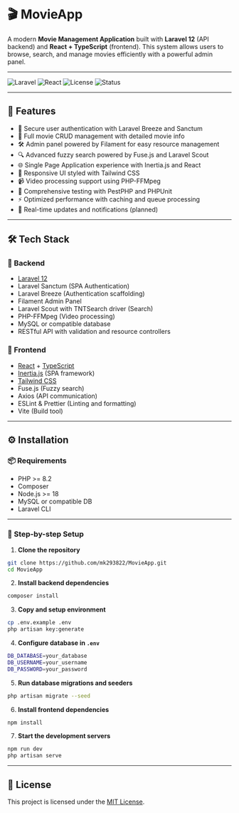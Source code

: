 # 🎬 MovieApp

A modern **Movie Management Application** built with **Laravel 12** (API backend) and **React + TypeScript** (frontend). This system allows users to browse, search, and manage movies efficiently with a powerful admin panel.

---

![Laravel](https://img.shields.io/badge/Laravel-12-red?logo=laravel)
![React](https://img.shields.io/badge/React-TypeScript-61DAFB?logo=react)
![License](https://img.shields.io/badge/License-MIT-blue)
![Status](https://img.shields.io/badge/status-active-success)

---

## 🚀 Features

- 🔐 Secure user authentication with Laravel Breeze and Sanctum  
- 🎥 Full movie CRUD management with detailed movie info  
- 🛠️ Admin panel powered by Filament for easy resource management  
- 🔍 Advanced fuzzy search powered by Fuse.js and Laravel Scout  
- 🌐 Single Page Application experience with Inertia.js and React  
- 🎨 Responsive UI styled with Tailwind CSS  
- 📹 Video processing support using PHP-FFMpeg  
- 🧪 Comprehensive testing with PestPHP and PHPUnit  
- ⚡ Optimized performance with caching and queue processing  
- 🔄 Real-time updates and notifications (planned)  

---

## 🛠️ Tech Stack

### 🔧 Backend

- [Laravel 12](https://laravel.com/docs/12.x)  
- Laravel Sanctum (SPA Authentication)  
- Laravel Breeze (Authentication scaffolding)  
- Filament Admin Panel  
- Laravel Scout with TNTSearch driver (Search)  
- PHP-FFMpeg (Video processing)  
- MySQL or compatible database  
- RESTful API with validation and resource controllers  

### 🎨 Frontend

- [React](https://react.dev/) + [TypeScript](https://www.typescriptlang.org/)  
- [Inertia.js](https://inertiajs.com/) (SPA framework)  
- [Tailwind CSS](https://tailwindcss.com/)  
- Fuse.js (Fuzzy search)  
- Axios (API communication)  
- ESLint & Prettier (Linting and formatting)  
- Vite (Build tool)  

---

## ⚙️ Installation

### 📦 Requirements

- PHP >= 8.2  
- Composer  
- Node.js >= 18  
- MySQL or compatible DB  
- Laravel CLI  

---

### 🔧 Step-by-step Setup

1. **Clone the repository**

```bash
git clone https://github.com/mk293822/MovieApp.git
cd MovieApp
```

2. **Install backend dependencies**

```bash
composer install
```

3. **Copy and setup environment**

```bash
cp .env.example .env
php artisan key:generate
```

4. **Configure database in `.env`**

```bash
DB_DATABASE=your_database
DB_USERNAME=your_username
DB_PASSWORD=your_password
```

5. **Run database migrations and seeders**

```bash
php artisan migrate --seed
```

6. **Install frontend dependencies**

```bash
npm install
```

7. **Start the development servers**

```bash
npm run dev
php artisan serve
```

---

## 📝 License

This project is licensed under the [MIT License](./LICENSE).
